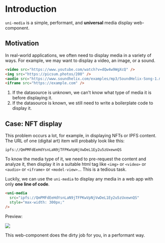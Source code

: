 # Introduction

`uni-media` is a simple, performant, and **universal** media display web-component.

## Motivation

In real-world applications, we often need to display media in a variety of ways. For example, we may want to display a video, an image, or a sound.

```html
<video src="https://www.youtube.com/watch?v=dQw4w9WgXcQ" />
<img src="https://picsum.photos/200" />
<audio src="https://www.soundhelix.com/examples/mp3/SoundHelix-Song-1.mp3" />
<iframe src="https://example.com" />
```

1. If the datasource is unknown, we can't know what type of media it is before displaying it.
2. If the datasource is known, we still need to write a boilerplate code to display it.

## Case: NFT display

This problem occurs a lot, for example, in displaying NFTs or IPFS content. The URL of one (digital art) item will probably look like this:

```
ipfs://QmPMFdEeHdYsnLaN9jTFPKwVpNjVwDeL1Ey2u5zUxewnQS
```

To know the media type of it, we need to pre-request the content and analyze it, then display it in a suitable html tag like `<img>` or `<video>` or `<audio>` or `<iframe>` or `<model-view>`... This is a tedious task.

Luckily, we can use the `uni-media` to display any media in a web app with only **one line of code**.

```html
<uni-media
  src="ipfs://QmPMFdEeHdYsnLaN9jTFPKwVpNjVwDeL1Ey2u5zUxewnQS"
  style="max-width: 300px;"
/>
```

Preview:

<img src="https://bafybeiapamvkmv3qwfft5c3q4axgyd56y3izzedozejleabtejx4xx3bam.ipfs.cf-ipfs.com/" style="max-width: 300px;" >

<!-- <uni-media src="ipfs://QmPMFdEeHdYsnLaN9jTFPKwVpNjVwDeL1Ey2u5zUxewnQS" style="max-width: 300px;" /> -->

This web-component does the dirty job for you, in a performant way.

